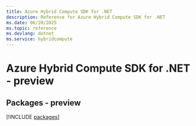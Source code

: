 ```yaml
---
title: Azure Hybrid Compute SDK for .NET
description: Reference for Azure Hybrid Compute SDK for .NET
ms.date: 06/20/2025
ms.topic: reference
ms.devlang: dotnet
ms.service: hybridcompute
---
```

# Azure Hybrid Compute SDK for .NET - preview
## Packages - preview
[!INCLUDE [packages](hybrid-compute-index.md)]